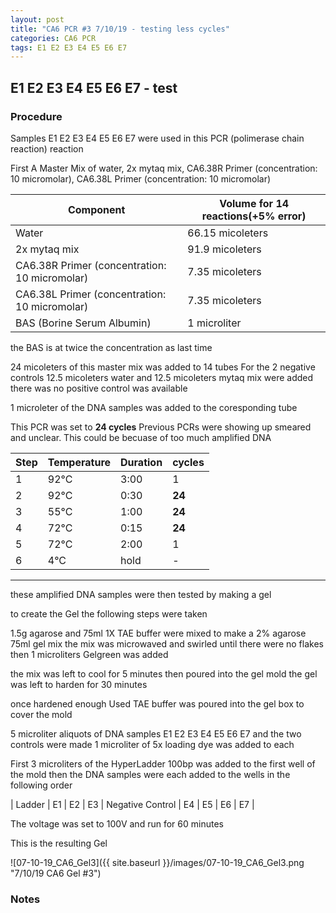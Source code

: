 ```yaml
---
layout: post
title: "CA6 PCR #3 7/10/19 - testing less cycles"
categories: CA6 PCR
tags: E1 E2 E3 E4 E5 E6 E7 
---
```


##  E1 E2 E3 E4 E5 E6 E7 - test

### Procedure

Samples E1 E2 E3 E4 E5 E6 E7 were used in this PCR (polimerase chain reaction) reaction 

First A Master Mix of water, 2x mytaq mix, CA6.38R Primer (concentration: 10 micromolar), CA6.38L Primer (concentration: 10 micromolar)


|Component| Volume for 14 reactions(+5% error)|
|---------|---------------------------|
|Water| 66.15 micoleters|
|2x mytaq mix| 91.9 micoleters|
|CA6.38R Primer (concentration: 10 micromolar)| 7.35 micoleters|
|CA6.38L Primer (concentration: 10 micromolar)| 7.35 micoleters|
|BAS (Borine Serum Albumin)| 1 microliter|

the BAS is at twice the concentration as last time

24 micoleters of this master mix was added to 14 tubes 
For the 2 negative controls 12.5 micoleters water and 12.5 micoleters mytaq mix were added
there was no positive control was available

1 microleter of the DNA samples was added to the coresponding tube

This PCR was set to **24 cycles**
Previous PCRs were showing up smeared and unclear. This could be becuase of too much amplified DNA 

|Step|Temperature|Duration|cycles|
|----|-------|--------|-------|
|1|92°C|3:00|1|
|2|92°C|0:30|**24**|
|3|55°C|1:00|**24**|
|4|72°C|0:15|**24**|
|5|72°C|2:00|1|
|6|4°C|hold|-|

___________


these amplified DNA samples were then tested by making a gel

to create the Gel the following steps were taken 

1.5g agarose and 75ml 1X TAE buffer were mixed to make a 2% agarose 75ml gel mix 
the mix was microwaved and swirled until there were no flakes 
then 1 microliters Gelgreen was added

the mix was left to cool for 5 minutes then poured into the gel mold
the gel was left to harden for 30 minutes 

once hardened enough Used TAE buffer was poured into the gel box to cover the mold

5 microliter aliquots of DNA samples  E1 E2 E3 E4 E5 E6 E7 and the two controls were made 
1 microliter of 5x loading dye was added to each

First 3 microliters of the HyperLadder 100bp was added to the first well of the mold 
then the DNA samples were each added to the wells in the following order 

| Ladder | E1 | E2 | E3 | Negative Control | E4 | E5 | E6 | E7 |


The voltage was set to 100V and run for 60 minutes


This is the resulting Gel

![07-10-19_CA6_Gel3]({{ site.baseurl }}/images/07-10-19_CA6_Gel3.png "7/10/19 CA6 Gel #3")


### Notes
